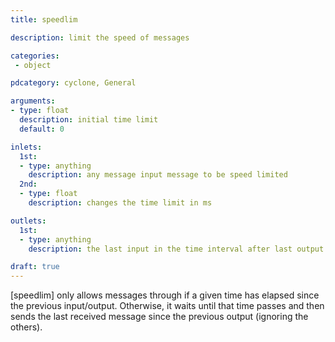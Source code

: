 ```yaml
---
title: speedlim

description: limit the speed of messages

categories:
 - object

pdcategory: cyclone, General

arguments:
- type: float
  description: initial time limit
  default: 0

inlets:
  1st:
  - type: anything
    description: any message input message to be speed limited 
  2nd:
  - type: float
    description: changes the time limit in ms

outlets:
  1st:
  - type: anything
    description: the last input in the time interval after last output

draft: true
---
```


[speedlim] only allows messages through if a given time has elapsed since the previous input/output. Otherwise, it waits until that time passes and then sends the last received message since the previous output (ignoring the others).
